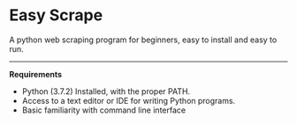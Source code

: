 # Easy Scrape
A python web scraping program for beginners, easy to install and easy to run.  

---
**Requirements**  
- Python (3.7.2) Installed, with the proper PATH.
- Access to a text editor or IDE for writing Python programs.
- Basic familiarity with command line interface
